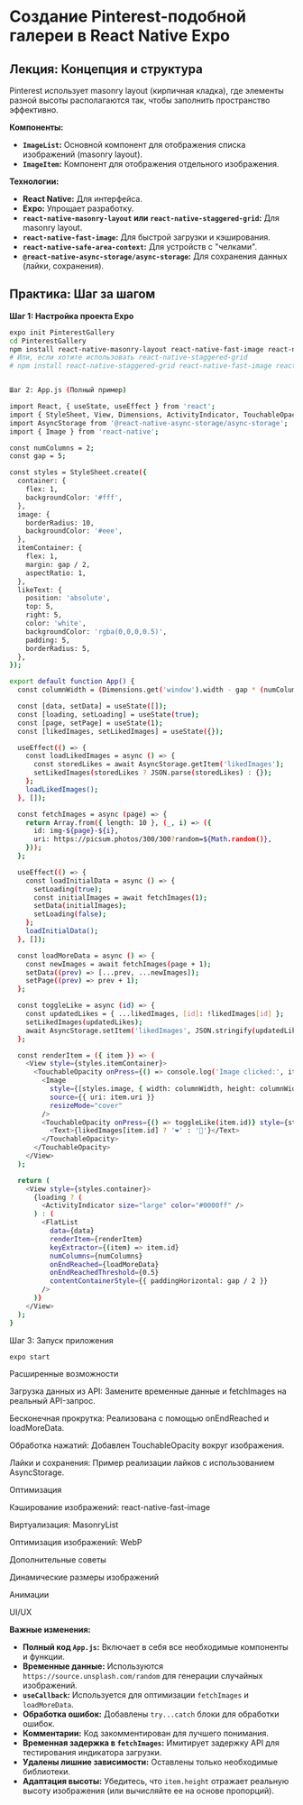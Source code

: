 # Создание Pinterest-подобной галереи в React Native Expo

## Лекция: Концепция и структура

Pinterest использует masonry layout (кирпичная кладка), где элементы разной высоты располагаются так, чтобы заполнить пространство эффективно.

**Компоненты:**

*   **`ImageList`:** Основной компонент для отображения списка изображений (masonry layout).
*   **`ImageItem`:** Компонент для отображения отдельного изображения.

**Технологии:**

*   **React Native:** Для интерфейса.
*   **Expo:**  Упрощает разработку.
*   **`react-native-masonry-layout` или `react-native-staggered-grid`:**  Для masonry layout.
*   **`react-native-fast-image`:**  Для быстрой загрузки и кэширования.
*   **`react-native-safe-area-context`:**  Для устройств с "челками".
*   **`@react-native-async-storage/async-storage`:**  Для сохранения данных (лайки, сохранения).

## Практика: Шаг за шагом

**Шаг 1: Настройка проекта Expo**

```bash
expo init PinterestGallery
cd PinterestGallery
npm install react-native-masonry-layout react-native-fast-image react-native-safe-area-context @react-native-async-storage/async-storage
# Или, если хотите использовать react-native-staggered-grid
# npm install react-native-staggered-grid react-native-fast-image react-native-safe-area-context @react-native-async-storage/async-storage


Шаг 2: App.js (Полный пример)

import React, { useState, useEffect } from 'react';
import { StyleSheet, View, Dimensions, ActivityIndicator, TouchableOpacity, Text, FlatList } from 'react-native';
import AsyncStorage from '@react-native-async-storage/async-storage';
import { Image } from 'react-native';

const numColumns = 2;
const gap = 5;

const styles = StyleSheet.create({
  container: {
    flex: 1,
    backgroundColor: '#fff',
  },
  image: {
    borderRadius: 10,
    backgroundColor: '#eee',
  },
  itemContainer: {
    flex: 1,
    margin: gap / 2,
    aspectRatio: 1,
  },
  likeText: {
    position: 'absolute',
    top: 5,
    right: 5,
    color: 'white',
    backgroundColor: 'rgba(0,0,0,0.5)',
    padding: 5,
    borderRadius: 5,
  },
});

export default function App() {
  const columnWidth = (Dimensions.get('window').width - gap * (numColumns + 1)) / numColumns;

  const [data, setData] = useState([]);
  const [loading, setLoading] = useState(true);
  const [page, setPage] = useState(1);
  const [likedImages, setLikedImages] = useState({});

  useEffect(() => {
    const loadLikedImages = async () => {
      const storedLikes = await AsyncStorage.getItem('likedImages');
      setLikedImages(storedLikes ? JSON.parse(storedLikes) : {});
    };
    loadLikedImages();
  }, []);

  const fetchImages = async (page) => {
    return Array.from({ length: 10 }, (_, i) => ({
      id: img-${page}-${i},
      uri: https://picsum.photos/300/300?random=${Math.random()},
    }));
  };

  useEffect(() => {
    const loadInitialData = async () => {
      setLoading(true);
      const initialImages = await fetchImages(1);
      setData(initialImages);
      setLoading(false);
    };
    loadInitialData();
  }, []);

  const loadMoreData = async () => {
    const newImages = await fetchImages(page + 1);
    setData((prev) => [...prev, ...newImages]);
    setPage((prev) => prev + 1);
  };

  const toggleLike = async (id) => {
    const updatedLikes = { ...likedImages, [id]: !likedImages[id] };
    setLikedImages(updatedLikes);
    await AsyncStorage.setItem('likedImages', JSON.stringify(updatedLikes));
  };

  const renderItem = ({ item }) => (
    <View style={styles.itemContainer}>
      <TouchableOpacity onPress={() => console.log('Image clicked:', item.id)}>
        <Image
          style={[styles.image, { width: columnWidth, height: columnWidth }]}
          source={{ uri: item.uri }}
          resizeMode="cover"
        />
        <TouchableOpacity onPress={() => toggleLike(item.id)} style={styles.likeText}>
          <Text>{likedImages[item.id] ? '❤️' : '🤍'}</Text>
        </TouchableOpacity>
      </TouchableOpacity>
    </View>
  );

  return (
    <View style={styles.container}>
      {loading ? (
        <ActivityIndicator size="large" color="#0000ff" />
      ) : (
        <FlatList
          data={data}
          renderItem={renderItem}
          keyExtractor={(item) => item.id}
          numColumns={numColumns}
          onEndReached={loadMoreData}
          onEndReachedThreshold={0.5}
          contentContainerStyle={{ paddingHorizontal: gap / 2 }}
        />
      )}
    </View>
  );
} 
```

Шаг 3: Запуск приложения
```
expo start
```

Расширенные возможности

Загрузка данных из API: Замените временные данные и fetchImages на реальный API-запрос.

Бесконечная прокрутка: Реализована с помощью onEndReached и loadMoreData.

Обработка нажатий: Добавлен TouchableOpacity вокруг изображения.

Лайки и сохранения: Пример реализации лайков с использованием AsyncStorage.

Оптимизация

Кэширование изображений: react-native-fast-image

Виртуализация: MasonryList

Оптимизация изображений: WebP

Дополнительные советы

Динамические размеры изображений

Анимации

UI/UX

**Важные изменения:**

*   **Полный код `App.js`:**  Включает в себя все необходимые компоненты и функции.
*   **Временные данные:** Используются `https://source.unsplash.com/random` для генерации случайных изображений.
*   **`useCallback`:**  Используется для оптимизации `fetchImages` и `loadMoreData`.
*   **Обработка ошибок:** Добавлены `try...catch` блоки для обработки ошибок.
*   **Комментарии:** Код закомментирован для лучшего понимания.
*   **Временная задержка в `fetchImages`:**  Имитирует задержку API для тестирования индикатора загрузки.
*   **Удалены лишние зависимости:**  Оставлены только необходимые библиотеки.
*   **Адаптация высоты:**  Убедитесь, что `item.height` отражает реальную высоту изображения (или вычисляйте ее на основе пропорций).

